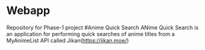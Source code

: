 # Webapp
Repository for Phase-1 project
#Anime Quick Search
ANime Quick Search is an application for performing quick searches of anime titles from a MyAnimeList API called Jikan(https://jikan.moe/)
